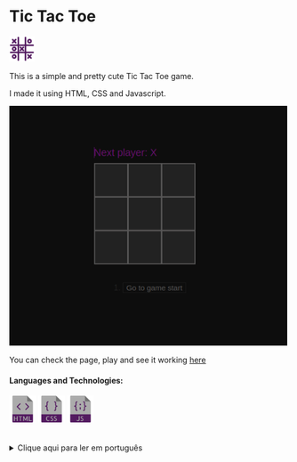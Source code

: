 <h1>Tic Tac Toe</h1>  
<div>
  <img src="icons/icons8-tic-tac-toe-100.png" width="46"/>
</div>
  <p>This is a simple and pretty cute Tic Tac Toe game.</p>
  <p>I made it using HTML, CSS and Javascript.</p>

<img src="icons/print.png" width="500"/>
  
  <p>You can check the page, play and see it working <a href="https://yasminconstantino.github.io/tic-tac-toe/">here</a></p>

  <h4> Languages and Technologies:</h4>
  <div>
    <img src="icons/html.png" width="48"/>
    <img src="icons/css.png" width="48"/>
    <img src="icons/javascript.png" width="48"/>
  </div>
<br>

<br>
<section>
  <details>
    <summary>Clique aqui para ler em português</summary>
    <br>
    <p>Esse é um jogo da velha simples e fofo.</p>
    <br>
    <p>Eu fiz ele usando HTML, CSS e Javascript.</p>
    <p>Você pode acessar a página, jogar e ver ele funcionando <a href="https://yasminconstantino.github.io/tic-tac-toe/">aqui</a></p>
    <h4>Linguagens e tecnologias utilizadas:</h4>
    <div>
    <img src="icons/html.png" width="38"/>
    <img src="icons/css.png" width="38"/>
    <img src="icons/javascript.png" width="38"/>
    </div>
  </details>
</section>